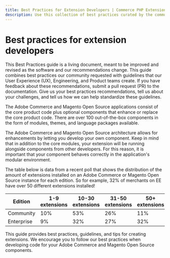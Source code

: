 ```yaml
---
title: Best Practices for Extension Developers | Commerce PHP Extensions
description: Use this collection of best practices curated by the community and Adobe to avoid commonly reported issues in third-party Adobe Commerce and Magento Open source extensions.
---
```


# Best practices for extension developers

<InlineAlert variant="info" slots="text"/>

This Best Practices guide is a living document, meant to be improved and revised as the software and our recommendations change. This guide combines best practices our community requested with guidelines that our User Experience (UX), Engineering, and Product teams create.
If you have feedback about these recommendations, submit a pull request (PR) to the documentation. Give us your best practices recommendations, tell us about your challenges, and tell us how we can help standardize these guidelines.

The Adobe Commerce and Magento Open Source applications consist of the core product code plus optional components that enhance or replace the core product code. There are over 100 out-of-the-box components in the form of modules, themes, and language packages available.

The Adobe Commerce and Magento Open Source architecture allows for enhancements by letting you develop your own component. Keep in mind that in addition to the core modules, your extension will be running alongside components from other developers. For this reason, it is important that your component behaves correctly in the application's modular environment.

The table below is data from a recent poll that shows the distribution of the amount of extensions installed on an Adobe Commerce or Magento Open Source instance for each edition. So for example, 32% of merchants on EE have over 50 different extensions installed!

| Edition   | 1-9 extensions | 10-30 extensions| 31-50 extensions| 50+ extensions|
| --------- | --- | ----- | ----- | --- |
| Community | 10% | 53%   | 26%   | 11% |
| Enterprise| 9%  | 32%   | 27%   | 32% |

This guide provides best practices, guidelines, and tips for creating extensions. We encourage you to follow our best practices when developing code for your Adobe Commerce and Magento Open Source components.

